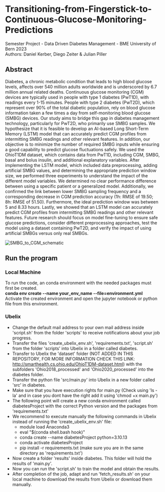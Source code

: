 # Transitioning-from-Fingerstick-to-Continuous-Glucose-Monitoring-Predictions
Semester Project - Data Driven Diabetes Management - BME University of Bern 2023 <br />
Authors: Daniel Kerber, Diego Zeiter & Julian Piller 

## Abstract 
Diabetes, a chronic metabolic condition that leads to high blood glucose levels, affects over 540 million adults worldwide and is underscored by 6.7 million annual related deaths. Continuous glucose monitoring (CGM) devices are typically used in people with type 1 diabetes (PwT1D), with readings every 1-15 minutes. People with type 2 diabetes (PwT2D), which represent over 90\% of the total diabetic population, rely on blood glucose information taken a few times a day from self-monitoring blood glucose (SMBG) devices. Our study aims to bridge this gap in diabetes management technology, particularly for PwT2D, who primarily use SMBG samples. We hypothesize that it is feasible to develop an AI-based Long Short-Term Memory (LSTM) model that can accurately predict CGM profiles from intermitting SMBG readings and other relevant features. In addition, our objective is to minimize the number of required SMBG inputs while ensuring a good capability to predict glucose fluctuations safely. We used the OhioT1DM dataset, which contains data from PwT1D, including CGM, SMBG, basal and bolus insulin, and additional explanatory variables. After implementing the LSTM model, which included data preprocessing, adding artificial SMBG values, and determining the appropriate prediction window size, we performed three experiments to understand the impact of the different model variables. We determined no clear performance difference between using a specific patient or a generalized model. Additionally, we confirmed the link between lower SMBG sampling frequency and a corresponding decrease in CGM prediction accuracy (1h: RMSE of 19.50; 8h: RMSE of 51.50). Furthermore, the ideal prediction window was between 5 and 8.33 hours. Lastly, we showed that an LSTM model can accurately predict CGM profiles from intermitting SMBG readings and other relevant features. Future research should focus on model fine-tuning to ensure safe glucose predictions, consider different preprocessing approaches, test the model using a dataset containing PwT2D, and verify the impact of using artificial SMBGs versus only real SMBGs.



![SMBG_to_CGM_schematic](https://github.com/pillerjulian/Transitioning-from-Fingerstick-to-Continuous-Glucose-Monitoring-Predictions/assets/125559438/f8e91fda-1c59-4662-ae4e-04754974d10f)



## Run the program
### Local Machine
To run the code, an conda environment with the needed packages must first be created. <br />
**conda env create --name your_env_name --file=environment.yml** <br />
Activate the created environment and open the jupyter notebook or python file from this environment. 

### Ubelix
- Change the default mail address to your own mail address inside 'script.sh' from the folder 'scripts' to receive notifications about your job progress.
- Transfer the files 'create_ubelix_env.sh', 'requirements.txt', 'script.sh' from the folder 'scripts' into Ubelix in a folder called diabetes.
- Transfer to Ubelix the 'dataset' folder (NOT ADDED IN THIS REPOSITORY, FOR MORE INFORMATION CHECK THIS LINK: http://smarthealth.cs.ohio.edu/OhioT1DM-dataset.html) with the subfolders 'Ohio2018_processed' and 'Ohio2020_processed' into the diabetes folder.
- Transfer the python file 'src/main.py' into Ubelix in a new folder called 'src' in diabetes.
- Make sure that you have execution rights for main.py (Check using 'ls -la' and in case you dont have the right add it using 'chmod +x main.py')
- The following point will create a new conda environment called diabetesProject with the correct Python version and the packages from 'requirements.txt'
- We recommend to execute manually the following commands in Ubelix instead of running the 'create_ubelix_env.sh' file:
  - module load Anaconda3
  - eval "$(conda shell.bash hook)"
  - conda create --name diabetesProject python=3.10.13
  - conda activate diabetesProject
  - pip install -r requirements.txt (make sure you are in the same directory as 'requirements.txt')
- Now create a folder 'results' inside diabetes. This folder will hold the results of 'main.py'.
- Now you can run the 'script.sh' to train the model and obtain the results.
- After completion of the job, adapt and run 'fetch_results.sh' on your local machine to download the results from Ubelix or download them manually.
